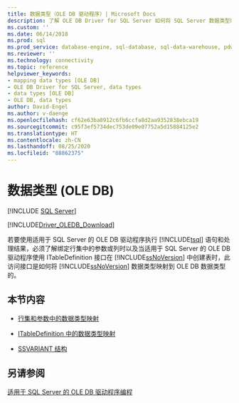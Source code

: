 ```yaml
---
title: 数据类型（OLE DB 驱动程序）| Microsoft Docs
description: 了解 OLE DB Driver for SQL Server 如何将 SQL Server 数据类型映射到 OLE DB 类型，以绑定参数/列并使用 ITableDefinition 创建表。
ms.custom: ''
ms.date: 06/14/2018
ms.prod: sql
ms.prod_service: database-engine, sql-database, sql-data-warehouse, pdw
ms.reviewer: ''
ms.technology: connectivity
ms.topic: reference
helpviewer_keywords:
- mapping data types [OLE DB]
- OLE DB Driver for SQL Server, data types
- data types [OLE DB]
- OLE DB, data types
author: David-Engel
ms.author: v-daenge
ms.openlocfilehash: cf62e63ba0912c6fb6ccfa8d2aa9352838ebca19
ms.sourcegitcommit: c95f3ef5734dec753de09e07752a5d15884125e2
ms.translationtype: HT
ms.contentlocale: zh-CN
ms.lasthandoff: 08/25/2020
ms.locfileid: "88862375"
---
```

# <a name="data-types-ole-db"></a>数据类型 (OLE DB)
[!INCLUDE [SQL Server](../../../includes/applies-to-version/sql-asdb-asdbmi-asa-pdw.md)]

[!INCLUDE[Driver_OLEDB_Download](../../../includes/driver_oledb_download.md)]

  若要使用适用于 SQL Server 的 OLE DB 驱动程序执行 [!INCLUDE[tsql](../../../includes/tsql-md.md)] 语句和处理结果，必须了解绑定行集中的参数或列时以及当适用于 SQL Server 的 OLE DB 驱动程序使用 ITableDefinition 接口在 [!INCLUDE[ssNoVersion](../../../includes/ssnoversion-md.md)] 中创建表时，此访问接口是如何将 [!INCLUDE[ssNoVersion](../../../includes/ssnoversion-md.md)] 数据类型映射到 OLE DB 数据类型的。  
  
## <a name="in-this-section"></a>本节内容  
  
-   [行集和参数中的数据类型映射](../../oledb/ole-db-data-types/data-type-mapping-in-rowsets-and-parameters.md)  
  
-   [ITableDefinition 中的数据类型映射](../../oledb/ole-db-data-types/data-type-mapping-in-itabledefinition.md)  
  
-   [SSVARIANT 结构](../../oledb/ole-db-data-types/ssvariant-structure.md)  
  
## <a name="see-also"></a>另请参阅  
 [适用于 SQL Server 的 OLE DB 驱动程序编程](../../oledb/ole-db/oledb-driver-for-sql-server-programming.md)  
  
  
